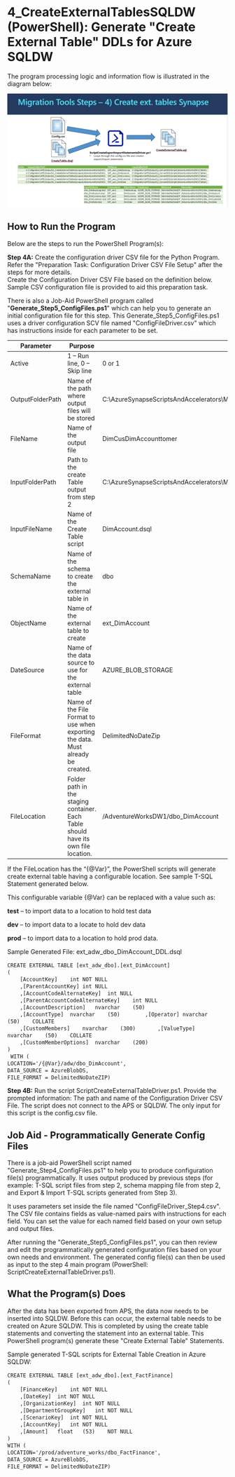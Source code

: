 
# **4_CreateExternalTablesSQLDW (PowerShell):** Generate "Create External Table" DDLs for Azure SQLDW 

The program processing logic and information flow is illustrated in the diagram below: 

![Generate T-SQL Scripts for Azure SQLDW External Table Creation DDLs](../Images/4_CreateExternalTablesSynapse.PNG)

## **How to Run the Program** ##

Below are the steps to run the PowerShell Program(s): 

**Step 4A:** Create the configuration driver CSV file for the Python Program.  Refer the "Preparation Task: Configuration Driver CSV File Setup" after the steps for more details.  
Create the Configuration Driver CSV File based on the definition below. Sample CSV configuration file is provided to aid this preparation task. 

There is also a Job-Aid PowerShell program called "**Generate_Step5_ConfigFiles.ps1**" which can help you to generate an initial configuration file for this step. This Generate_Step5_ConfigFiles.ps1 uses a driver configuration SCV file named "ConfigFileDriver.csv" which has instructions inside for each parameter to be set. 


| **Parameter**    | **Purpose**                                                  | **Value (Sample)**                                           |
| ---------------- | ------------------------------------------------------------ | ------------------------------------------------------------ |
| Active           | 1 – Run line, 0 – Skip line                                  | 0 or 1                                                       |
| OutputFolderPath | Name of the path where output  files will be stored          | C:\AzureSynapseScriptsAndAccelerators\Migration\APS\Output\4_CreateExternalTablesSynapse\AdventureWorksDW1\ |
| FileName         | Name of the output file                                      | DimCusDimAccounttomer                                        |
| InputFolderPath  | Path to the create Table output  from step 2                 | C:\AzureSynapseScriptsAndAccelerators\Migration\APS\Output\2_ConvertDDLScripts\AdventureWorksDW1\Tables\ |
| InputFileName    | Name of the Create Table script                              | DimAccount.dsql                                              |
| SchemaName       | Name of the schema to create the  external table in          | dbo                                                          |
| ObjectName       | Name of the external table to  create                        | ext_DimAccount                                               |
| DateSource       | Name of the data source to use  for the external table       | AZURE_BLOB_STORAGE                                           |
| FileFormat       | Name of the File Format to use  when exporting the data. Must already be created. | DelimitedNoDateZip                                           |
| FileLocation     | Folder path in the staging  container. Each Table should have its  own file location. | /AdventureWorksDW1/dbo_DimAccount                            |


If the FileLocation has the “{@Var}”, the PowerShell scripts will generate create external table having a configurable location. See sample T-SQL Statement generated below. 

This configurable variable {@Var} can be replaced with a value such as: 

**test** – to import data to a location to hold test data

**dev** – to import data to a locate to hold dev data

**prod** – to import data to a location to hold prod data. 

Sample Generated File: ext_adw_dbo_DimAccount_DDL.dsql 

    CREATE EXTERNAL TABLE [ext_adw_dbo].[ext_DimAccount]
    (
    	[AccountKey]	int	NOT NULL 
    	,[ParentAccountKey]	int	NULL 
    	,[AccountCodeAlternateKey]	int	NULL 
    	,[ParentAccountCodeAlternateKey]	int NULL 
    	,[AccountDescription]	nvarchar	(50)	
    	,[AccountType]	nvarchar	(50)		,[Operator]	nvarchar	(50)	COLLATE	
    	,[CustomMembers]	nvarchar	(300)		,[ValueType]	nvarchar	(50)	COLLATE	
    	,[CustomMemberOptions]	nvarchar	(200)	
    )
     WITH (  
    LOCATION='/{@Var}/adw/dbo_DimAccount',  
    DATA_SOURCE = AzureBlobDS,  
    FILE_FORMAT = DelimitedNoDateZIP)

**Step 4B:** Run the script ScriptCreateExternalTableDriver.ps1. Provide the prompted information: The path and name of the Configuration Driver CSV File. The script does not connect to the APS or SQLDW.  The only input for this script is the config.csv file. 



## **Job Aid** - Programmatically Generate Config Files

There is a job-aid PowerShell script named "Generate_Step4_ConfigFiles.ps1" to help you to produce configuration file(s) programmatically. It uses output produced by previous steps (for example: T-SQL script files from step 2, schema mapping file from step 2, and Export & Import T-SQL scripts generated from Step 3). 

It uses parameters set inside the file named "ConfigFileDriver_Step4.csv". The CSV file contains fields as value-named pairs with instructions for each field. You can set the value for each named field based on your own setup and output files. 

After running the "Generate_Step5_ConfigFiles.ps1", you can then review and edit the programmatically generated configuration files based on your own needs and environment. The generated config file(s) can then be used as input to the step 4 main program (PowerShell: ScriptCreateExternalTableDriver.ps1).

## What the Program(s) Does

After the data has been exported from APS, the data now needs to be inserted into SQLDW.  Before this can occur, the external table needs to be created on Azure SQLDW.  This is completed by using the create table statements and converting the statement into an external table. This PowerShell program(s) generate these "Create External Table" Statements. 


Sample generated T-SQL scripts for External Table Creation in Azure SQLDW:  

    CREATE EXTERNAL TABLE [ext_adw_dbo].[ext_FactFinance]
    (
    	[FinanceKey]	int	NOT NULL 
    	,[DateKey]	int	NOT NULL 
    	,[OrganizationKey]	int	NOT NULL 
    	,[DepartmentGroupKey]	int	NOT NULL 
    	,[ScenarioKey]	int	NOT NULL 
    	,[AccountKey]	int	NOT NULL 
    	,[Amount]	float	(53)	NOT NULL 
    )
    WITH (  
    LOCATION='/prod/adventure_works/dbo_FactFinance',  
    DATA_SOURCE = AzureBlobDS,  
    FILE_FORMAT = DelimitedNoDateZIP)

